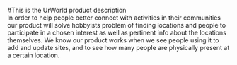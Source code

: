 #This is the UrWorld product description  
In order to help people better connect with activities in their communities our product will solve hobbyists problem of finding locations and people to participate in a chosen interest as well as pertinent info about the locations themselves. We know our product works when we see people using it to add and update sites, and to see how many people are physically present at a certain location.

 